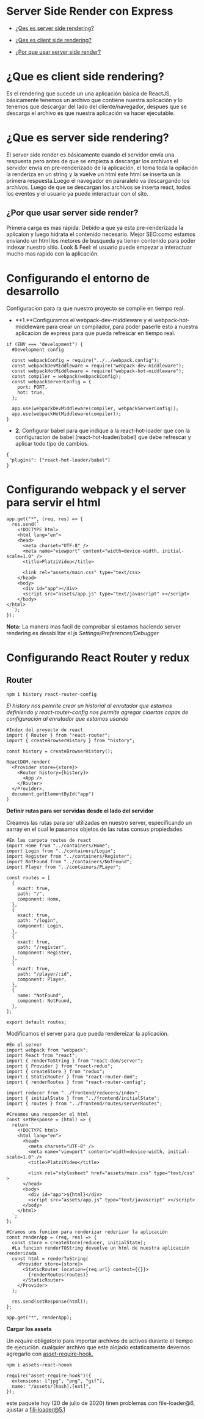 # Server Side Render con Express

- [¿Qes es server side rendering?](#Qes-es-server-side-rendering)

- [¿Qes es client side rendering?](#Qes-es-server-client-rendering)

- [¿Por que usar server side render?](#¿Por-que-usar-server-side-render?)

# ¿Que es client side rendering?

Es el rendering que sucede un una aplicación básica de ReactJS, básicamente tenemos un archivo que contiene nuestra aplicación y lo tenemos que descargar del lado del cliente/navegador, despues que se descarga el archivo es que nuestra aplicación va hacer ejecutable.

# ¿Que es server side rendering?

El server side render es básicamente cuando el servidor envía una respuesta pero antes de que se empieza a descargar los archivos el servidor envía en pre-renderizado de la aplicación, el toma toda la opilación la renderiza en un string y la vuelve un html este html se inserta un la primera respuesta.Luego el navegador en pararalelo va descargando los archivos. Luego de que se descargan los archivos se inserta react, todos los eventos y el usuario ya puede interactuar con el sito.

## ¿Por que usar server side render?

Primera carga es mas rápida: Debido a que ya esta pre-renderizada la aplicaion y luego hidrata el contenido necesario.
Mejor SEO:como estamos enviando un html los metores de busqueda ya tienen contenido para poder indexar nuestro sitio.
Look & Feel: el usuario puede empezar a interactuar mucho mas rapido con la aplicación.

# Configurando el entorno de desarrollo

Configuracion para ra que nuestro proyecto se compile en tiempo real.

- **1.**Configuramos el webpack-dev-middleware y el webpack-hot-middleware para crear un compilador, para poder paserle esto a nuestra aplicacion de express para que pueda refrescar en tiempo real.

```
if (ENV === "development") {
  #Development config

  const webpackConfig = require("../../webpack.config");
  const webpackDevMiddleware = require("webpack-dev-middleware");
  const webpackHotMiddleware = require("webpack-hot-middleware");
  const compiler = webpack(webpackConfig);
  const webpackServerConfig = {
    port: PORT,
    hot: true,
  };

  app.use(webpackDevMiddleware(compiler, webpackServerConfig));
  app.use(webpackHotMiddleware(compiler));
}
```

- **2.** Configurar babel para que indique a la react-hot-loader que con la configuracion de babel (react-hot-loader/babel) que debe refrescar y aplicar todo tipo de cambios.

```
{
 "plugins": ["react-hot-loader/babel"]
}
```

# Configurando webpack y el server para servir el html

```
app.get("*", (req, res) => {
  res.send(`
    <!DOCTYPE html>
    <html lang="en">
    <head>
      <meta charset="UTF-8" />
      <meta name="viewport" content="width=device-width, initial-scale=1.0" />
      <title>PlatziVideo</title>

      <link rel="assets/main.css" type="text/css>
    </head>
    <body>
      <div id="app"></div>
      <script src="assets/app.js" type="text/javascript" ></script>
    </body>
</html>
  `);
});
```

**Nota:**
La manera mas facil de comprobar si estamos haciendo server rendering es desabilitar el js _Settings/Preferences/Debugger_

# Configurando React Router y redux

## Router

```
npm i history react-router-config
```

_El history nos pemrite crear un historial al enrutador que estamos definiendo y react-router-config nos permite agregar ciaertas capas de configuración al enrutador que estamos usando_

```
#Index del proyecto de react
import { Router } from "react-router";
import { createBrowserHistory } from "history";

const history = createBrowserHistory();

ReactDOM.render(
  <Provider store={store}>
    <Router history={history}>
      <App />
    </Router>
  </Provider>,
  document.getElementById("app")
)
```

**Definir rutas para ser servidas desde el lado del servidor**

Creamos las rutas para ser utilizadas en nuestro server, especificando un aarray en el cual le pasamos objetos de las rutas consus propiedades.

```
#En las carpeta routes de react
import Home from "../containers/Home";
import Login from "../containers/Login";
import Register from "../containers/Register";
import NotFound from "../containers/NotFound";
import Player from "../containers/PLayer";

const routes = [
  {
    exact: true,
    path: "/",
    component: Home,
  },
  {
    exact: true,
    path: "/login",
    component: Login,
  },
  {
    exact: true,
    path: "/register",
    component: Register,
  },
  {
    exact: true,
    path: "/player/:id",
    component: Player,
  },
  {
    name: "NotFound",
    component: NotFound,
  },
];

export default routes;
```

Modificamos el server para que pueda rendereizar la aplicación.

```
#En el server
import webpack from "webpack";
import React from "react";
import { renderToString } from "react-dom/server";
import { Provider } from "react-redux";
import { createStore } from "redux";
import { StaticRouter } from "react-router-dom";
import { renderRoutes } from "react-router-config";

import reducer from "../frontend/reducers/index";
import { initialState } from "../frontend/initialState";
import { routes } from "../frontend/routes/serverRoutes";

#Creamos una responder el html
const setResponse = (html) => {
  return `
    <!DOCTYPE html>
    <html lang="en">
      <head>
        <meta charset="UTF-8" />
        <meta name="viewport" content="width=device-width, initial-scale=1.0" />
        <title>PlatziVideo</title>

        <link rel="stylesheet" href="assets/main.css" type="text/css" >
      </head>
      <body>
        <div id="app">${html}</div>
        <script src="assets/app.js" type="text/javascript" ></script>
      </body>
    </html>
  `;
};

#Cramos uns funcion para renderizar rederizar la aplicación
const renderApp = (req, res) => {
  const store = createStore(reducer, initialState);
  #La funcion renderTOString devuelve un html de nuestra aplicación renderizada
  const html = renderToString(
    <Provider store={store}>
      <StaticRouter location={req.url} context={{}}>
        {renderRoutes(routes)}
      </StaticRouter>
    </Provider>
  );

  res.send(setResponse(html));
};

app.get("*", renderApp);
```

**Cargar los assets**

Un _require_ obligatorio para importar archivos de activos durante el tiempo de ejecución. cualquier archivo que este alojado estaticamente devemos agregarlo con [asset-require-hook.](https://www.npmjs.com/package/asset-require-hook)

```
npm i assets-react-hoook
```

```
require("asset-require-hook")({
  extensions: ["jpg", "png", "gif"],
  name: "/assets/[hash].[ext]",
});
```

este paquete hoy (20 de julio de 2020) tinen problemas con file-loader@6, ajustar a fili-loader@5.1
